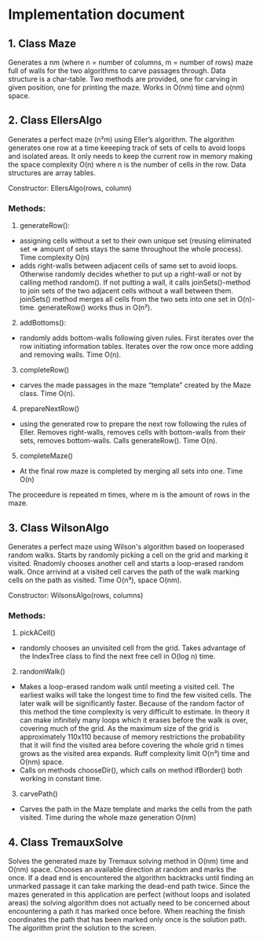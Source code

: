 # Implementation document

## 1. Class Maze

Generates a nm (where n = number of columns, m = number of rows) maze full of walls for the two algorithms to carve passages through. Data structure is a char-table. Two methods are provided, one for carving in given position, one for printing the maze. Works in O(nm) time and o(nm) space.

## 2. Class EllersAlgo

Generates a perfect maze (n²m) using Eller’s algorithm. The algorithm generates one row at a time keeeping track of sets of cells to avoid loops and isolated areas. It only needs to keep the current row in memory making the space complexity O(n) where n is the number of cells in the row. Data structures are array tables.

Constructor:
EllersAlgo(rows, column)

### Methods:
1. generateRow():
* assigning cells without a set to their own unique set (reusing eliminated set => amount of sets stays the same throughout the whole process). Time complexity O(n)
* adds right-walls between adjacent cells of same set to avoid loops. Otherwise randomly decides whether to put up a right-wall or not by calling method random(). If not putting a wall, it calls joinSets()-method to join sets of the two adjacent cells without a wall between them. joinSets() method merges all cells from the two sets into one set in O(n)-time. generateRow() works thus in O(n²).

2. addBottoms():
* randomly adds bottom-walls following given rules. First iterates over the row initiating information tables. Iterates over the row once more adding and removing walls. Time O(n).

3. completeRow()
* carves the made passages in the maze “template” created by the Maze class. Time O(n).

4. prepareNextRow()
* using the generated row to prepare the next row following the rules of Eller. Removes right-walls, removes cells with bottom-walls from their sets, removes bottom-walls. Calls generateRow(). Time O(n).

5. completeMaze()
* At the final row maze is completed by merging all sets into one. Time O(n)

The proceedure is repeated m times, where m is the amount of rows in the maze.

## 3. Class WilsonAlgo

Generates a perfect maze using Wilson's algorithm based on looperased random walks. Starts by randomly picking a cell on the grid and marking it visited. Rnadomly chooses another cell and starts a loop-erased random walk. Once arrivind at a visited cell carves the path of the walk marking cells on the path as visited. Time O(n³), space O(nm).

Constructor:
WilsonsAlgo(rows, columns)

### Methods:
1. pickACell()
* randomly chooses an unvisited cell from the grid. Takes advantage of the IndexTree class to find the next free cell in O(log n) time.

2. randomWalk()
* Makes a loop-erased random walk until meeting a visited cell. The earliest walks will take the longest time to find the few visited cells. The later walk will be significantly faster. Because of the random factor of this method the time complexity is very difficult to estimate. In theory it can make infinitely many loops which it erases before the walk is over, covering much of the grid. As the maximum size of the grid is approximately 110x110 because of memory restrictions the probability that it will find the visited area before covering the whole grid n times grows as the visited area expands. Ruff complexity limit O(n³) time and O(nm) space. 
* Calls on methods chooseDir(), which calls on method ifBorder() both working in constant time.

3. carvePath()
* Carves the path in the Maze template and marks the cells from the path visited. Time during the whole maze generation O(nm)


## 4. Class TremauxSolve

Solves the generated maze by Tremaux solving method in O(nm) time and O(nm) space. Chooses an available direction at random and marks the once. If a dead end is encountered the algorithm backtracks until finding an unmarked passage it can take marking the dead-end path twice. Since the mazes generated in this application are perfect (without loops and isolated areas) the solving algorithm does not actually need to be concerned about encountering a path it has marked once before. When reaching the finish coordinates the path that has been marked only once is the solution path. The algorithm print the solution to the screen.
